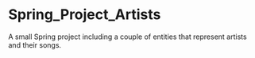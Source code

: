 # Spring_Project_Artists



A small Spring project including a couple of entities that represent artists and their songs.
